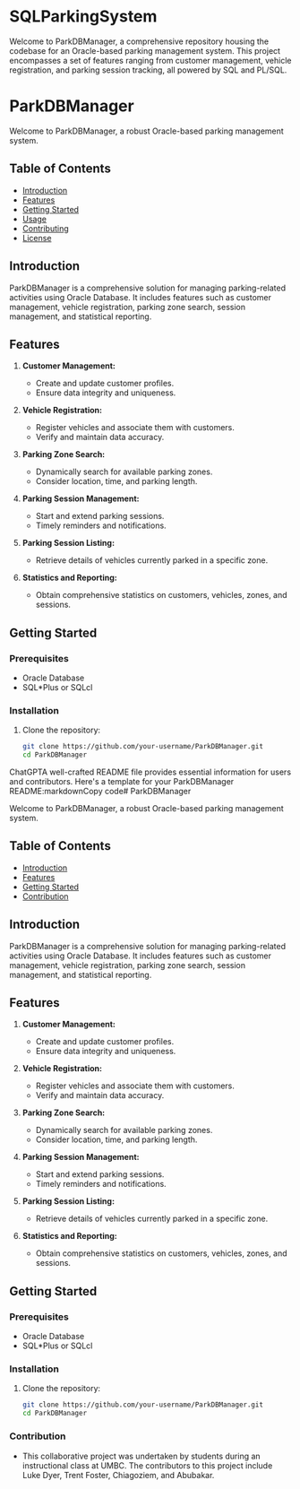 # SQLParkingSystem
Welcome to ParkDBManager, a comprehensive repository housing the codebase for an Oracle-based parking management system. This project encompasses a set of features ranging from customer management, vehicle registration, and parking session tracking, all powered by SQL and PL/SQL.
# ParkDBManager

Welcome to ParkDBManager, a robust Oracle-based parking management system.

## Table of Contents

- [Introduction](#introduction)
- [Features](#features)
- [Getting Started](#getting-started)
- [Usage](#usage)
- [Contributing](#contributing)
- [License](#license)

## Introduction

ParkDBManager is a comprehensive solution for managing parking-related activities using Oracle Database. It includes features such as customer management, vehicle registration, parking zone search, session management, and statistical reporting.

## Features

1. **Customer Management:**
   - Create and update customer profiles.
   - Ensure data integrity and uniqueness.

2. **Vehicle Registration:**
   - Register vehicles and associate them with customers.
   - Verify and maintain data accuracy.

3. **Parking Zone Search:**
   - Dynamically search for available parking zones.
   - Consider location, time, and parking length.

4. **Parking Session Management:**
   - Start and extend parking sessions.
   - Timely reminders and notifications.

5. **Parking Session Listing:**
   - Retrieve details of vehicles currently parked in a specific zone.

6. **Statistics and Reporting:**
   - Obtain comprehensive statistics on customers, vehicles, zones, and sessions.

## Getting Started

### Prerequisites

- Oracle Database
- SQL\*Plus or SQLcl

### Installation

1. Clone the repository:

   ```bash
   git clone https://github.com/your-username/ParkDBManager.git
   cd ParkDBManager
ChatGPTA well-crafted README file provides essential information for users and contributors. Here's a template for your ParkDBManager README:markdownCopy code# ParkDBManager

Welcome to ParkDBManager, a robust Oracle-based parking management system.

## Table of Contents

- [Introduction](#introduction)
- [Features](#features)
- [Getting Started](#getting-started)
- [Contribution](#contribution)

## Introduction

ParkDBManager is a comprehensive solution for managing parking-related activities using Oracle Database. It includes features such as customer management, vehicle registration, parking zone search, session management, and statistical reporting.

## Features

1. **Customer Management:**
   - Create and update customer profiles.
   - Ensure data integrity and uniqueness.

2. **Vehicle Registration:**
   - Register vehicles and associate them with customers.
   - Verify and maintain data accuracy.

3. **Parking Zone Search:**
   - Dynamically search for available parking zones.
   - Consider location, time, and parking length.

4. **Parking Session Management:**
   - Start and extend parking sessions.
   - Timely reminders and notifications.

5. **Parking Session Listing:**
   - Retrieve details of vehicles currently parked in a specific zone.

6. **Statistics and Reporting:**
   - Obtain comprehensive statistics on customers, vehicles, zones, and sessions.

## Getting Started

### Prerequisites

- Oracle Database
- SQL\*Plus or SQLcl

### Installation

1. Clone the repository:

   ```bash
   git clone https://github.com/your-username/ParkDBManager.git
   cd ParkDBManager

### Contribution 

- This collaborative project was undertaken by students during an instructional class at UMBC. The contributors to this project include Luke Dyer, Trent Foster, Chiagoziem, and Abubakar.
